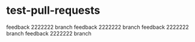 # test-pull-requests
feedback 2222222 branch 
feedback 2222222 branch 
feedback 2222222 branch 
feedback 2222222 branch 